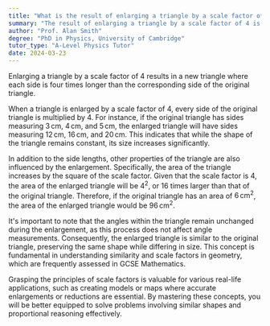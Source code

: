 ```yaml
---
title: "What is the result of enlarging a triangle by a scale factor of 4?"
summary: "The result of enlarging a triangle by a scale factor of 4 is a triangle with sides four times longer."
author: "Prof. Alan Smith"
degree: "PhD in Physics, University of Cambridge"
tutor_type: "A-Level Physics Tutor"
date: 2024-03-23
---
```


Enlarging a triangle by a scale factor of 4 results in a new triangle where each side is four times longer than the corresponding side of the original triangle.

When a triangle is enlarged by a scale factor of 4, every side of the original triangle is multiplied by $4$. For instance, if the original triangle has sides measuring $3 \, \text{cm}$, $4 \, \text{cm}$, and $5 \, \text{cm}$, the enlarged triangle will have sides measuring $12 \, \text{cm}$, $16 \, \text{cm}$, and $20 \, \text{cm}$. This indicates that while the shape of the triangle remains constant, its size increases significantly.

In addition to the side lengths, other properties of the triangle are also influenced by the enlargement. Specifically, the area of the triangle increases by the square of the scale factor. Given that the scale factor is $4$, the area of the enlarged triangle will be $4^2$, or $16$ times larger than that of the original triangle. Therefore, if the original triangle has an area of $6 \, \text{cm}^2$, the area of the enlarged triangle would be $96 \, \text{cm}^2$.

It's important to note that the angles within the triangle remain unchanged during the enlargement, as this process does not affect angle measurements. Consequently, the enlarged triangle is similar to the original triangle, preserving the same shape while differing in size. This concept is fundamental in understanding similarity and scale factors in geometry, which are frequently assessed in GCSE Mathematics.

Grasping the principles of scale factors is valuable for various real-life applications, such as creating models or maps where accurate enlargements or reductions are essential. By mastering these concepts, you will be better equipped to solve problems involving similar shapes and proportional reasoning effectively.
    